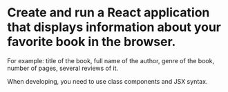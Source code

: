 # Create and run a React application that displays information about your favorite book in the browser. 

For example: title of the book, full name of the author, genre of the book, number of pages, several reviews of it.

When developing, you need to use class components and JSX syntax.
